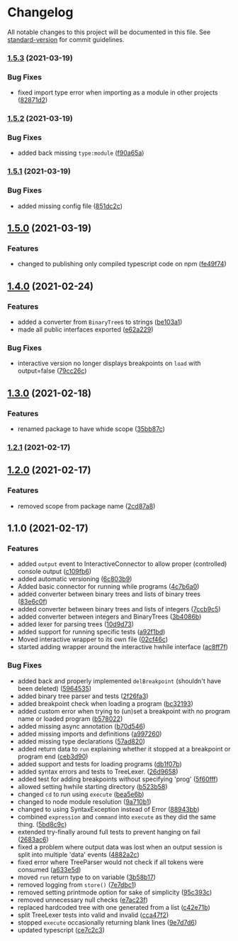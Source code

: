 # Changelog

All notable changes to this project will be documented in this file. See [standard-version](https://github.com/conventional-changelog/standard-version) for commit guidelines.

### [1.5.3](https://github.com/sonrad10/hwhile-wrapper/compare/v1.5.2...v1.5.3) (2021-03-19)


### Bug Fixes

* fixed import type error when importing as a module in other projects ([82871d2](https://github.com/sonrad10/hwhile-wrapper/commit/82871d2821fb39856ff56cdc8a0f404ddd5afbc3))

### [1.5.2](https://github.com/sonrad10/hwhile-wrapper/compare/v1.5.1...v1.5.2) (2021-03-19)


### Bug Fixes

* added back missing `type:module` ([f90a65a](https://github.com/sonrad10/hwhile-wrapper/commit/f90a65a35faf188459fd7057ba91e442da21924c))

### [1.5.1](https://github.com/sonrad10/hwhile-wrapper/compare/v1.5.0...v1.5.1) (2021-03-19)


### Bug Fixes

* added missing config file ([851dc2c](https://github.com/sonrad10/hwhile-wrapper/commit/851dc2c1013be550e6baa71753c8783b72690e05))

## [1.5.0](https://github.com/sonrad10/hwhile-wrapper/compare/v1.4.0...v1.5.0) (2021-03-19)


### Features

* changed to publishing only compiled typescript code on npm ([fe49f74](https://github.com/sonrad10/hwhile-wrapper/commit/fe49f74bba6f11a24b5fac3087c6fb38764a9af3))

## [1.4.0](https://github.com/sonrad10/hwhile-wrapper/compare/v1.3.0...v1.4.0) (2021-02-24)


### Features

* added a converter from `BinaryTree`s to strings ([be103a1](https://github.com/sonrad10/hwhile-wrapper/commit/be103a1a60bb3b813875b8f669b47aaa0d4ef74f))
* made all public interfaces exported ([e62a229](https://github.com/sonrad10/hwhile-wrapper/commit/e62a229e73a462f872ce24d7d277aab54332f7ec))


### Bug Fixes

* interactive version no longer displays breakpoints on `load` with output=false ([79cc26c](https://github.com/sonrad10/hwhile-wrapper/commit/79cc26c01518498d7e69b2d7e01219f2aad4ea60))

## [1.3.0](https://github.com/sonrad10/hwhile-wrapper/compare/v1.2.1...v1.3.0) (2021-02-18)


### Features

* renamed package to have whide scope ([35bb87c](https://github.com/sonrad10/hwhile-wrapper/commit/35bb87c7e91825a8fa8181fb3668477fe0fa599a))

### [1.2.1](https://github.com/sonrad10/hwhile-wrapper/compare/v1.2.0...v1.2.1) (2021-02-17)

## [1.2.0](https://github.com/sonrad10/hwhile-wrapper/compare/v1.1.0...v1.2.0) (2021-02-17)


### Features

* removed scope from package name ([2cd87a8](https://github.com/sonrad10/hwhile-wrapper/commit/2cd87a810e74d18b1b4c5cc3b9fabc23b155b0fa))

## 1.1.0 (2021-02-17)


### Features

* added `output` event to InteractiveConnector to allow proper (controlled) console output ([c109fb6](https://github.com/sonrad10/hwhile-wrapper/commit/c109fb6f60f460e2cd9900e59feccab0a6734b57))
* added automatic versioning ([6c803b9](https://github.com/sonrad10/hwhile-wrapper/commit/6c803b9f44e32ac0982cbbb36330d24fd893199c))
* Added basic connector for running while programs ([4c7b6a0](https://github.com/sonrad10/hwhile-wrapper/commit/4c7b6a0cb14651c4a78a054c682ac1cbcbaeebbc))
* added converter between binary trees and lists of binary trees ([83e6c0f](https://github.com/sonrad10/hwhile-wrapper/commit/83e6c0f3bb059fd7cf854d6e380819f61593f07f))
* added converter between binary trees and lists of integers ([7ccb9c5](https://github.com/sonrad10/hwhile-wrapper/commit/7ccb9c5c86a63b29f4b42ce47935e1873f3d4e5e))
* added converter between integers and BinaryTrees ([3b4086b](https://github.com/sonrad10/hwhile-wrapper/commit/3b4086bf709f36651a1dc392603f9e4f78a8d4dd))
* added lexer for parsing trees ([10d9d73](https://github.com/sonrad10/hwhile-wrapper/commit/10d9d73efae8a1ade5cf4a2327ddabfe26cefdcb))
* added support for running specific tests ([a92f1bd](https://github.com/sonrad10/hwhile-wrapper/commit/a92f1bdcf338597a86197e8fd8b9ef71c500963d))
* Moved interactive wrapper to its own file ([02cf46c](https://github.com/sonrad10/hwhile-wrapper/commit/02cf46c32bd5a2bea219fb88773a3e9e89359a14))
* started adding wrapper around the interactive hwhile interface ([ac8ff7f](https://github.com/sonrad10/hwhile-wrapper/commit/ac8ff7f759dd96a248e491a176b5991c6eb3b11d))


### Bug Fixes

* added back and properly implemented `delBreakpoint` (shouldn't have been deleted) ([5964535](https://github.com/sonrad10/hwhile-wrapper/commit/5964535f33647cc07a85593b2c581dab923fd279))
* added binary tree parser and tests ([2f26fa3](https://github.com/sonrad10/hwhile-wrapper/commit/2f26fa3a16a91eaebd305350a4052d15ce3385bd))
* added breakpoint check when loading a program ([bc32193](https://github.com/sonrad10/hwhile-wrapper/commit/bc32193c3a4e49c59f9d13100626226b56c47cb1))
* added custom error when trying to (un)set a breakpoint with no program name or loaded program ([b578022](https://github.com/sonrad10/hwhile-wrapper/commit/b578022aee6934ec1fea152f2b6e813313cee667))
* added missing async annotation ([b70d546](https://github.com/sonrad10/hwhile-wrapper/commit/b70d546605c68ae6e019aa254c75be4771ed82c1))
* added missing imports and definitions ([a997260](https://github.com/sonrad10/hwhile-wrapper/commit/a997260effa5086ee17e391e176a5c9ad03615fb))
* added missing type declarations ([57ad820](https://github.com/sonrad10/hwhile-wrapper/commit/57ad8209b62e6ec86c018265d01a7133a177da65))
* added return data to `run` explaining whether it stopped at a breakpoint or program end ([ceb3d90](https://github.com/sonrad10/hwhile-wrapper/commit/ceb3d90c290cc866291b81a659e87b7c71c0dc66))
* added support and tests for loading programs ([db1f07b](https://github.com/sonrad10/hwhile-wrapper/commit/db1f07b74306ae6d5f1b37a10c2ae8c1befb5f49))
* added syntax errors and tests to TreeLexer. ([26d9658](https://github.com/sonrad10/hwhile-wrapper/commit/26d96589a924850f6c3c39abbcecf376a584879d))
* added test for adding breakpoints without specifying 'prog' ([5f60fff](https://github.com/sonrad10/hwhile-wrapper/commit/5f60fff6d5f37bc7381ac081fdd03630bbf3c30a))
* allowed setting hwhile starting directory ([b523b58](https://github.com/sonrad10/hwhile-wrapper/commit/b523b58bb47616aca4b2dac3ceda7f05623935b9))
* changed `cd` to run using `execute` ([bea5e6b](https://github.com/sonrad10/hwhile-wrapper/commit/bea5e6b301c18c086d75abf7524c1bccdb59087b))
* changed to node module resolution ([9a710b1](https://github.com/sonrad10/hwhile-wrapper/commit/9a710b1333626466eb4d4012465fa9181aa0d00e))
* changed to using SyntaxException instead of Error ([88943bb](https://github.com/sonrad10/hwhile-wrapper/commit/88943bbfcb99aebe9ad230a07b3b8bf5034abad4))
* combined `expression` and `command` into `execute` as they did the same thing. ([5bd8c9c](https://github.com/sonrad10/hwhile-wrapper/commit/5bd8c9cf8480aefa3baeadf3f31131444cc961cb))
* extended try-finally around full tests to prevent hanging on fail ([2683ac6](https://github.com/sonrad10/hwhile-wrapper/commit/2683ac60de53956c2bc576166d5d35db821d2d3c))
* fixed a problem where output data was lost when an output session is split into multiple 'data' events ([4882a2c](https://github.com/sonrad10/hwhile-wrapper/commit/4882a2c2700d7524a75c2f07206164898b3e5c26))
* fixed error where TreeParser would not check if all tokens were consumed ([a633e5d](https://github.com/sonrad10/hwhile-wrapper/commit/a633e5dad40c639ac94c4a77491a83285210a2c2))
* moved `run` return type to on variable ([3b58b17](https://github.com/sonrad10/hwhile-wrapper/commit/3b58b179f2eac0ef02311ef1d89196dd35985b86))
* removed logging from `store()` ([7e7dbc1](https://github.com/sonrad10/hwhile-wrapper/commit/7e7dbc1516af0e9ecd55a8a430aefe87bfc43bbb))
* removed setting printmode option for sake of simplicity ([95c393c](https://github.com/sonrad10/hwhile-wrapper/commit/95c393c25345963c54abd8aeea17f13def482d24))
* removed unnecessary null checks ([e7ac23f](https://github.com/sonrad10/hwhile-wrapper/commit/e7ac23ffb969e1461c3791799e1a1bac36322dd3))
* replaced hardcoded tree with one generated from a list ([c42e71b](https://github.com/sonrad10/hwhile-wrapper/commit/c42e71b6fa38789b3b9fb642c7289647cec2979a))
* split TreeLexer tests into valid and invalid ([cca47f2](https://github.com/sonrad10/hwhile-wrapper/commit/cca47f2777df8964121a356b7835aa5d404ea101))
* stopped `execute` occasionally returning blank lines ([9e7d7d6](https://github.com/sonrad10/hwhile-wrapper/commit/9e7d7d66e440251c4011ba5de6018347d501d4d0))
* updated typescript ([ce7c2c3](https://github.com/sonrad10/hwhile-wrapper/commit/ce7c2c36160c9c26f2ee4d9827f65d9d1d97ec63))
